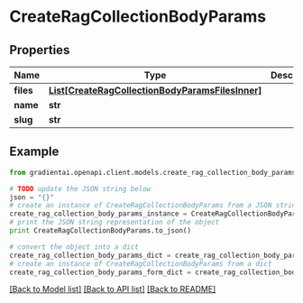 # CreateRagCollectionBodyParams


## Properties
Name | Type | Description | Notes
------------ | ------------- | ------------- | -------------
**files** | [**List[CreateRagCollectionBodyParamsFilesInner]**](CreateRagCollectionBodyParamsFilesInner.md) |  | [optional] 
**name** | **str** |  | 
**slug** | **str** |  | 

## Example

```python
from gradientai.openapi.client.models.create_rag_collection_body_params import CreateRagCollectionBodyParams

# TODO update the JSON string below
json = "{}"
# create an instance of CreateRagCollectionBodyParams from a JSON string
create_rag_collection_body_params_instance = CreateRagCollectionBodyParams.from_json(json)
# print the JSON string representation of the object
print CreateRagCollectionBodyParams.to_json()

# convert the object into a dict
create_rag_collection_body_params_dict = create_rag_collection_body_params_instance.to_dict()
# create an instance of CreateRagCollectionBodyParams from a dict
create_rag_collection_body_params_form_dict = create_rag_collection_body_params.from_dict(create_rag_collection_body_params_dict)
```
[[Back to Model list]](../README.md#documentation-for-models) [[Back to API list]](../README.md#documentation-for-api-endpoints) [[Back to README]](../README.md)


